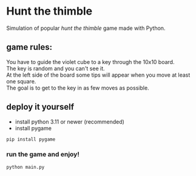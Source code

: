 # Hunt the thimble
Simulation of popular *hunt the thimble* game made with Python.

## game rules:
You have to guide the violet cube to a key through the 10x10 board. <br> The key is random and you can't see it.<br> At the left side of the board some tips will appear when you move at least one square. <br> The goal is to get to the key in as few moves as possible.

## deploy it yourself
- install python 3.11 or newer (recommended)
- install pygame

```
pip install pygame
```
### run the game and enjoy!
```
python main.py
```